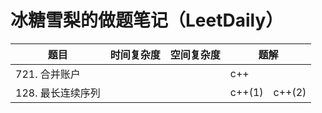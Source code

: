 # 冰糖雪梨的做题笔记（LeetDaily）

<table>
    <thead>
        <tr>
            <th>题目</th>
            <th>时间复杂度</th>
            <th>空间复杂度</th>
            <th colspan="6">题解</th>
        </tr>
    </thead>
    <tbody>
        <tr>
            <td>721. 合并账户</td>
            <td></td>
            <td></td>
            <td>c++</td>
        </tr>
        <tr>
            <td>128. 最长连续序列</td>
            <td></td>
            <td></td>
            <td>c++(1)</td>
            <td>c++(2)</td>
        </tr>
    </tbody>
</table>
